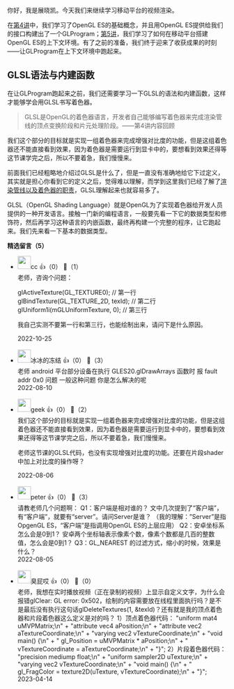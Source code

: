 你好，我是展晓凯。今天我们来继续学习移动平台的视频渲染。

在[第4讲](https://time.geekbang.org/column/article/545953)中，我们学习了OpenGL ES的基础概念，并且用OpenGL ES提供给我们的接口构建出了一个GLProgram；[第5讲](https://time.geekbang.org/column/article/546501)，我们学习了如何在移动平台搭建OpenGL ES的上下文环境。有了之前的准备，我们终于迎来了收获成果的时刻——让GLProgram在上下文环境中跑起来。

## GLSL语法与内建函数

在让GLProgram跑起来之前，我们还需要学习一下GLSL的语法和内建函数，这样才能够学会用GLSL书写着色器。

> GLSL是OpenGL的着色器语言，开发者自己能够编写着色器来完成渲染管线的顶点变换阶段和片元处理阶段。——第4讲内容回顾

我们这个部分的目标就是实现一组着色器来完成增强对比度的功能，但是这组着色器还不能直接看到效果，因为着色器是需要运行到显卡中的，要想看到效果还得等这节课学完之后，所以不要着急，我们慢慢来。

前面我们已经粗略地介绍过GLSL是什么了，但是一直没有准确地给它下过定义，其实就是担心你看到它的定义之后，觉得难以理解，而学到这里我们已经了解了[渲染管线以及着色器的职责](https://time.geekbang.org/column/article/545953)，GLSL理解起来也就容易多了。

GLSL（OpenGL Shading Language）就是OpenGL为了实现着色器给开发人员提供的一种开发语言。接触一门新的编程语言，一般要先看一下它的数据类型和修饰符，然后再学习这种语言的内嵌函数，最终再构建一个完整的程序，让它跑起来。我们先来看一下基本的数据类型。
<div><strong>精选留言（5）</strong></div><ul>
<li><img src="https://static001.geekbang.org/account/avatar/00/12/eb/19/19e706a5.jpg" width="30px"><span>cc</span> 👍（0） 💬（1）<div>老师，咨询个问题：


glActiveTexture(GL_TEXTURE0);  &#47;&#47; 第一行
glBindTexture(GL_TEXTURE_2D, texId); &#47;&#47; 第二行
glUniform1i(mGLUniformTexture, 0); &#47;&#47; 第三行 

我自己实测不要第一行和第三行，也能绘制出来，请问下是什么原因。
</div>2022-10-25</li><br/><li><img src="https://static001.geekbang.org/account/avatar/00/11/f6/8b/c0bb693d.jpg" width="30px"><span>冰冰的冻结</span> 👍（0） 💬（3）<div>老师 android 平台部分设备在执行 GLES20.glDrawArrays 函数时 报 fault addr 0x0 问题 一般这种问题 你是怎么解决的呢</div>2022-08-10</li><br/><li><img src="" width="30px"><span>geek</span> 👍（0） 💬（2）<div>我们这个部分的目标就是实现一组着色器来完成增强对比度的功能，但是这组着色器还不能直接看到效果，因为着色器是需要运行到显卡中的，要想看到效果还得等这节课学完之后，所以不要着急，我们慢慢来。


老师这节课的GLSL代码，也没有实现增强对比度的功能。还要在片段shader中加上对比度的操作呀？</div>2022-08-06</li><br/><li><img src="https://static001.geekbang.org/account/avatar/00/10/25/87/f3a69d1b.jpg" width="30px"><span>peter</span> 👍（0） 💬（3）<div>请教老师几个问题啊：
Q1：客户端是相对谁的？
文中几次提到了“客户端”，有“客户端”，就要有“server”。请问Server是谁？ （我的理解：”Server”是指OpgenGL ES，“客户端”是指调用OpenGL ES的上层应用）
Q2：安卓坐标系怎么会是0到1？
安卓两个坐标轴表示像素个数，像素个数都是几百的整数值，怎么会是0到1？
Q3：GL_NEAREST 的过滤方式，缩小的时候，效果是什么？</div>2022-08-05</li><br/><li><img src="https://static001.geekbang.org/account/avatar/00/1b/8f/76/0ca1131c.jpg" width="30px"><span>臭屁哎</span> 👍（0） 💬（0）<div>老师，我想在实时播放视频（正在录制的视频）上显示自定义文字，为什么会报错glClear: GL error: 0x502，绘制的内容需要放在线程里面执行吗？是不是最后没有执行这句话glDeleteTextures(1, &amp;texId)？还有就是我的顶点着色器和片段着色器这么定义是对的吗？
1）顶点着色器代码：
&quot;uniform mat4 uMVPMatrix;\n&quot; +
                    &quot;attribute vec4 aPosition;\n&quot; +
                    &quot;attribute vec2 aTextureCoordinate;\n&quot; +
                    &quot;varying vec2 vTextureCoordinate;\n&quot; +
                    &quot;void main() {\n&quot; +
                    &quot;  gl_Position = uMVPMatrix * aPosition;\n&quot; +
                    &quot;  vTextureCoordinate = aTextureCoordinate;\n&quot; +
                    &quot;}&quot;;
2）片段着色器代码：
     &quot;precision mediump float;\n&quot; +
                    &quot;uniform sampler2D uTexture;\n&quot; +
                    &quot;varying vec2 vTextureCoordinate;\n&quot; +
                    &quot;void main() {\n&quot; +
                    &quot;  gl_FragColor = texture2D(uTexture, vTextureCoordinate);\n&quot; +
                    &quot;}&quot;;</div>2023-04-14</li><br/>
</ul>
